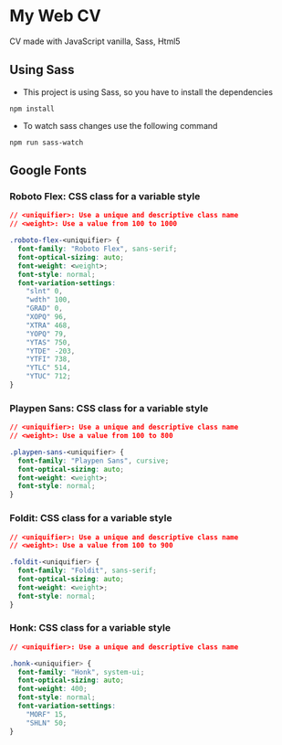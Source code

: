 # My Web CV
CV made with JavaScript vanilla, Sass, Html5

## Using Sass

- This project is using Sass, so you have to install the dependencies

```
npm install
```

- To watch sass changes use the following command

```
npm run sass-watch
```


## Google Fonts

### Roboto Flex: CSS class for a variable style
```css
// <uniquifier>: Use a unique and descriptive class name
// <weight>: Use a value from 100 to 1000

.roboto-flex-<uniquifier> {
  font-family: "Roboto Flex", sans-serif;
  font-optical-sizing: auto;
  font-weight: <weight>;
  font-style: normal;
  font-variation-settings:
    "slnt" 0,
    "wdth" 100,
    "GRAD" 0,
    "XOPQ" 96,
    "XTRA" 468,
    "YOPQ" 79,
    "YTAS" 750,
    "YTDE" -203,
    "YTFI" 738,
    "YTLC" 514,
    "YTUC" 712;
}
```

### Playpen Sans: CSS class for a variable style
```css
// <uniquifier>: Use a unique and descriptive class name
// <weight>: Use a value from 100 to 800

.playpen-sans-<uniquifier> {
  font-family: "Playpen Sans", cursive;
  font-optical-sizing: auto;
  font-weight: <weight>;
  font-style: normal;
}
```

### Foldit: CSS class for a variable style
```css
// <uniquifier>: Use a unique and descriptive class name
// <weight>: Use a value from 100 to 900

.foldit-<uniquifier> {
  font-family: "Foldit", sans-serif;
  font-optical-sizing: auto;
  font-weight: <weight>;
  font-style: normal;
}
```

### Honk: CSS class for a variable style
```css
// <uniquifier>: Use a unique and descriptive class name

.honk-<uniquifier> {
  font-family: "Honk", system-ui;
  font-optical-sizing: auto;
  font-weight: 400;
  font-style: normal;
  font-variation-settings:
    "MORF" 15,
    "SHLN" 50;
}
```